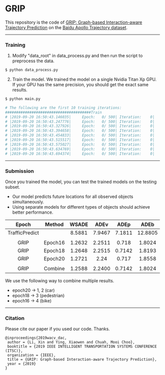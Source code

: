 # GRIP

This repository is the code of [GRIP: Graph-based Interaction-aware Trajectory Prediction](https://arxiv.org/abs/1907.07792) on the [Baidu Apollo Trajectory dataset](http://apolloscape.auto/trajectory.html#). 

___
### Training 

1. Modify "data_root" in data_process.py and then run the script to preprocess the data. 
``` Bash
$ python data_process.py
```

2. Train the model. We trained the model on a single Nvidia Titan Xp GPU. If your GPU has the same precision, you should get the exact same results. 
``` Bash
$ python main.py

# The following are the first 10 training iterations:
#######################################Train
# |2019-09-20 16:50:43.146035|     Epoch:   0/ 500|	Iteration:    0|	Loss:2.69767785|lr: 0.001|
# |2019-09-20 16:50:43.247776|     Epoch:   0/ 500|	Iteration:    0|	Loss:1.39082634|lr: 0.001|
# |2019-09-20 16:50:43.327926|     Epoch:   0/ 500|	Iteration:    0|	Loss:1.42024708|lr: 0.001|
# |2019-09-20 16:50:43.394658|     Epoch:   0/ 500|	Iteration:    0|	Loss:1.32363927|lr: 0.001|
# |2019-09-20 16:50:43.454833|     Epoch:   0/ 500|	Iteration:    0|	Loss:1.15358388|lr: 0.001|
# |2019-09-20 16:50:43.515517|     Epoch:   0/ 500|	Iteration:    0|	Loss:1.15672326|lr: 0.001|
# |2019-09-20 16:50:43.575027|     Epoch:   0/ 500|	Iteration:    0|	Loss:0.93675584|lr: 0.001|
# |2019-09-20 16:50:43.634769|     Epoch:   0/ 500|	Iteration:    0|	Loss:0.90181452|lr: 0.001|
# |2019-09-20 16:50:43.694374|     Epoch:   0/ 500|	Iteration:    0|	Loss:0.75979233|lr: 0.001|
```
___

### Submission
Once you trained the model, you can test the trained models on the testing subset.

- Our model predicts future locations for all observed objects simultaneously. 
- Using separate models for different types of objects should achieve better performance. 

|Epoch|Method|WSADE|ADEv|ADEp|ADEb|WSFDE|FDEv|FDEp|FDEb|
|:---:|:---:|:---:|:---:|:---:|:---:|:---:|:---:|:---:|:---:|
|TrafficPredict| |8.5881|7.9467|7.1811|12.8805|24.2262|12.7757|11.121|22.7912|
||
|GRIP|Epoch16|1.2632|2.2511|0.718|1.8024|2.3713|4.0863|1.3838|3.4155|
|GRIP|Epoch18|1.2648|2.2515|0.7142|1.8193|2.3677|4.0863|1.3732|3.4274|
|GRIP|Epoch20|1.2721|2.24|0.717|1.8558|2.3921|4.0762|1.3791|3.5318|
||
|GRIP|Combine|1.2588|2.2400|0.7142|1.8024|2.3631|4.0762|1.3732|3.4155|

We use the following way to combine multiple results.

- epoch20 -> 1, 2 (car)
- epoch18 -> 3 (pedestrian)
- epoch16 -> 4 (bike)

___

### Citation
Please cite our paper if you used our code. Thanks.
``` 
@inproceedings{2019wacv_dac,
 author = {Li, Xin and Ying, Xiaowen and Chuah, Mooi Choo},
 booktitle = {2019 IEEE INTELLIGENT TRANSPORTATION SYSTEMS CONFERENCE (ITSC)},
 organization = {IEEE},
 title = {GRIP: Graph-based Interaction-aware Trajectory Prediction},
 year = {2019}
}
```